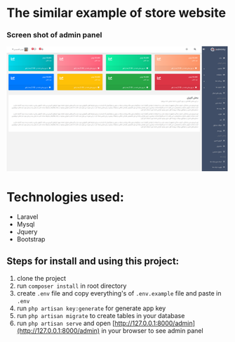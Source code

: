 # The similar example of store website

### Screen shot of admin panel

![Image](screenshot/adminpanel.png "admin panel")

# Technologies used:

-   Laravel
-   Mysql
-   Jquery
-   Bootstrap

## Steps for install and using this project:

1. clone the project
2. run `composer install` in root directory
3. create `.env` file and copy everything's of `.env.example` file and paste in `.env`
4. run `php artisan key:generate` for generate app key
5. run `php artisan migrate` to create tables in your database
6. run `php artisan serve` and open [http://127.0.0.1:8000/admin](http://127.0.0.1:8000/admin) in your browser to see admin panel
